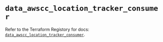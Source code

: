 # `data_awscc_location_tracker_consumer`

Refer to the Terraform Registory for docs: [`data_awscc_location_tracker_consumer`](https://registry.terraform.io/providers/hashicorp/awscc/0.70.0/docs/data-sources/location_tracker_consumer).
